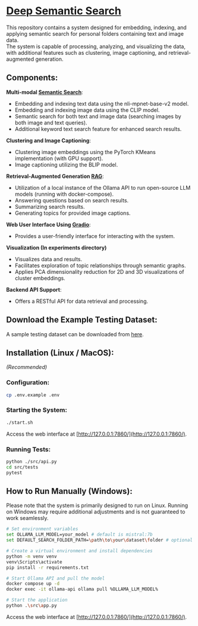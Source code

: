 # [Deep Semantic Search](https://github.com/Harduex/chat-with-your-data)

This repository contains a system designed for embedding, indexing, and applying semantic search for personal folders containing text and image data.<br>
The system is capable of processing, analyzing, and visualizing the data, with additional features such as clustering, image captioning, and retrieval-augmented generation.

## Components:

**Multi-modal [Semantic Search](https://en.wikipedia.org/wiki/Semantic_search)**:

- Embedding and indexing text data using the nli-mpnet-base-v2 model.
- Embedding and indexing image data using the CLIP model.
- Semantic search for both text and image data (searching images by both image and text queries).
- Additional keyword text search feature for enhanced search results.

**Clustering and Image Captioning**:

- Clustering image embeddings using the PyTorch KMeans implementation (with GPU support).
- Image captioning utilizing the BLIP model.

**Retrieval-Augmented Generation [RAG](https://blogs.nvidia.com/blog/what-is-retrieval-augmented-generation/)**:

- Utilization of a local instance of the Ollama API to run open-source LLM models (running with docker-compose).
- Answering questions based on search results.
- Summarizing search results.
- Generating topics for provided image captions.

**Web User Interface Using [Gradio](https://gradio.app/)**:

- Provides a user-friendly interface for interacting with the system.

**Visualization (In experiments directory)**

- Visualizes data and results.
- Facilitates exploration of topic relationships through semantic graphs.
- Applies PCA dimensionality reduction for 2D and 3D visualizations of cluster embeddings.

**Backend API Support**:

- Offers a RESTful API for data retrieval and processing.

## Download the Example Testing Dataset:

A sample testing dataset can be downloaded from [here](https://drive.google.com/file/d/150JAF09H_Dg4Q-fzqmvhB1vJ3Nvf7RYr).

## Installation (Linux / MacOS):

*(Recommended)*

### Configuration:

```bash
cp .env.example .env
```

### Starting the System:

```bash
./start.sh
```

Access the web interface at [http://127.0.0.1:7860/](http://127.0.0.1:7860/).

### Running Tests:

```bash
python ./src/api.py
cd src/tests
pytest
```

## How to Run Manually (Windows):

Please note that the system is primarily designed to run on Linux. Running on Windows may require additional adjustments and is not guaranteed to work seamlessly.

```bash
# Set environment variables
set OLLAMA_LLM_MODEL=your_model # default is mistral:7b
set DEFAULT_SEARCH_FOLDER_PATH=\path\to\your\dataset\folder # optional

# Create a virtual environment and install dependencies
python -m venv venv
venv\Scripts\activate
pip install -r requirements.txt

# Start Ollama API and pull the model
docker compose up -d
docker exec -it ollama-api ollama pull %OLLAMA_LLM_MODEL%

# Start the application
python .\src\app.py
```

Access the web interface at [http://127.0.0.1:7860/](http://127.0.0.1:7860/).